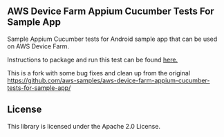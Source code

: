 ## AWS Device Farm Appium Cucumber Tests For Sample App

Sample Appium Cucumber tests for Android sample app that can be used on AWS Device Farm.

Instructions to package and run this test can be found [here.](https://aws.amazon.com/blogs/mobile/testing-mobile-apps-with-cucumber-and-appium-through-testng-on-aws-device-farm/)

This is a fork with some bug fixes and clean up from the original https://github.com/aws-samples/aws-device-farm-appium-cucumber-tests-for-sample-app/

## License

This library is licensed under the Apache 2.0 License. 